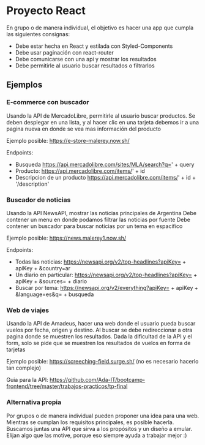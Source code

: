# Proyecto React

En grupo o de manera individual, el objetivo es hacer una app que cumpla las siguientes consignas:
- Debe estar hecha en React y estilada con Styled-Components
- Debe usar paginación con react-router
- Debe comunicarse con una api y mostrar los resultados 
- Debe permitirle al usuario buscar resultados o filtrarlos

## Ejemplos

### E-commerce con buscador 

Usando la API de MercadoLibre, permitirle al usuario buscar productos. 
Se deben desplegar en una lista, y al hacer clic en una tarjeta debemos ir a una pagina nueva en donde se vea mas información del producto

Ejemplo posible: https://e-store-malerey.now.sh/

Endpoints: 
- Busqueda https://api.mercadolibre.com/sites/MLA/search?q=' + query 
- Producto: https://api.mercadolibre.com/items/' + id 
- Descripcion de un producto https://api.mercadolibre.com/items/' + id + '/description'

### Buscador de noticias 

Usando la API NewsAPI, mostrar las noticias principales de Argentina 
Debe contener un menu en donde podamos filtrar las noticias por fuente 
Debe contener un buscador para buscar noticias por un tema en espacifico

Ejemplo posible: https://news.malerey1.now.sh/

Endpoints: 
- Todas las noticias: https://newsapi.org/v2/top-headlines?apiKey= + apiKey + &country=ar
- Un diario en particular: https://newsapi.org/v2/top-headlines?apiKey= + apiKey + &sources= + diario
- Buscar por tema: https://newsapi.org/v2/everything?apiKey= + apiKey + &language=es&q= + busqueda

### Web de viajes

Usando la API de Amadeus, hacer una web donde el usuario pueda buscar vuelos por fecha, origen y destino. Al buscar se debe redireccionar a otra pagina donde se muestren los resultados. 
Dada la dificultad de la API y el form, solo se pide que se muestren los resultados de vuelos en forma de tarjetas 

Ejemplo posible: https://screeching-field.surge.sh/ (no es necesario hacerlo tan complejo)

Guia para la API: https://github.com/Ada-IT/bootcamp-frontend/tree/master/trabajos-practicos/tp-final

### Alternativa propia

Por grupos o de manera individual pueden proponer una idea para una web. Mientras se cumplan los requisitos principales, es posible hacerla. Buscamos juntas una API que sirva a los propósitos y un diseño a emular. Elijan algo que las motive, porque eso siempre ayuda a trabajar mejor :) 






